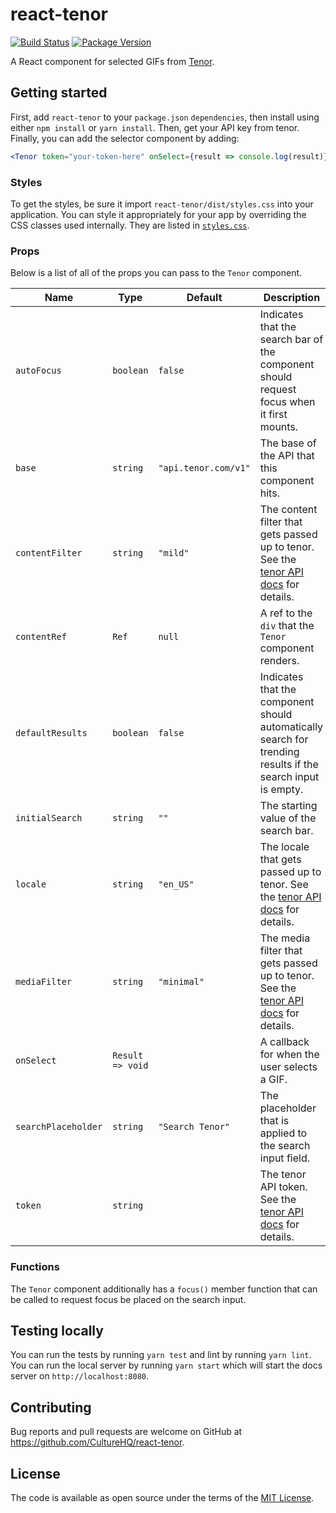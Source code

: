 # react-tenor

[![Build Status](https://github.com/CultureHQ/react-tenor/workflows/Main/badge.svg)](https://github.com/CultureHQ/react-tenor/actions)
[![Package Version](https://img.shields.io/npm/v/react-tenor.svg)](https://www.npmjs.com/package/react-tenor)

A React component for selected GIFs from [Tenor](https://tenor.com/gifapi).

## Getting started

First, add `react-tenor` to your `package.json` `dependencies`, then install using either `npm install` or `yarn install`. Then, get your API key from tenor. Finally, you can add the selector component by adding:

```jsx
<Tenor token="your-token-here" onSelect={result => console.log(result)} />
```

### Styles

To get the styles, be sure it import `react-tenor/dist/styles.css` into your application. You can style it appropriately for your app by overriding the CSS classes used internally. They are listed in [`styles.css`](src/styles.css).

### Props

Below is a list of all of the props you can pass to the `Tenor` component.

| Name | Type | Default | Description |
| ---- | ---- | ------- | ----------- |
| `autoFocus` | `boolean` | `false` | Indicates that the search bar of the component should request focus when it first mounts. |
| `base` | `string` | `"api.tenor.com/v1"` | The base of the API that this component hits. |
| `contentFilter` | `string` | `"mild"` | The content filter that gets passed up to tenor. See the [tenor API docs](https://tenor.com/gifapi/documentation#contentfilter) for details. |
| `contentRef` | `Ref` | `null` | A ref to the `div` that the `Tenor` component renders. |
| `defaultResults` | `boolean` | `false` | Indicates that the component should automatically search for trending results if the search input is empty. |
| `initialSearch` | `string` | `""`  | The starting value of the search bar. |
| `locale` | `string` | `"en_US"` | The locale that gets passed up to tenor. See the [tenor API docs](https://tenor.com/gifapi/documentation) for details. |
| `mediaFilter` | `string` | `"minimal"`  | The media filter that gets passed up to tenor. See the [tenor API docs](https://tenor.com/gifapi/documentation) for details. |
| `onSelect` | `Result => void` | | A callback for when the user selects a GIF. |
| `searchPlaceholder` | `string` | `"Search Tenor"` | The placeholder that is applied to the search input field. |
| `token` | `string` | | The tenor API token. See the [tenor API docs](https://tenor.com/gifapi/documentation) for details. |

### Functions

The `Tenor` component additionally has a `focus()` member function that can be called to request focus be placed on the search input.

## Testing locally

You can run the tests by running `yarn test` and lint by running `yarn lint`. You can run the local server by running `yarn start` which will start the docs server on `http://localhost:8080`.

## Contributing

Bug reports and pull requests are welcome on GitHub at https://github.com/CultureHQ/react-tenor.

## License

The code is available as open source under the terms of the [MIT License](https://opensource.org/licenses/MIT).
